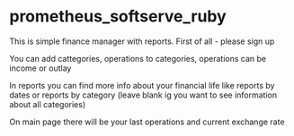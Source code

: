 # prometheus_softserve_ruby

This is simple finance manager with reports.
First of all - please sign up

You can add cattegories, operations to categories, operations can be income or outlay

In reports you can find more info about your financial life like reports by dates or reports by category 
(leave blank ig you want to see information about all categories)

On main page there will be your last operations and current exchange rate 
